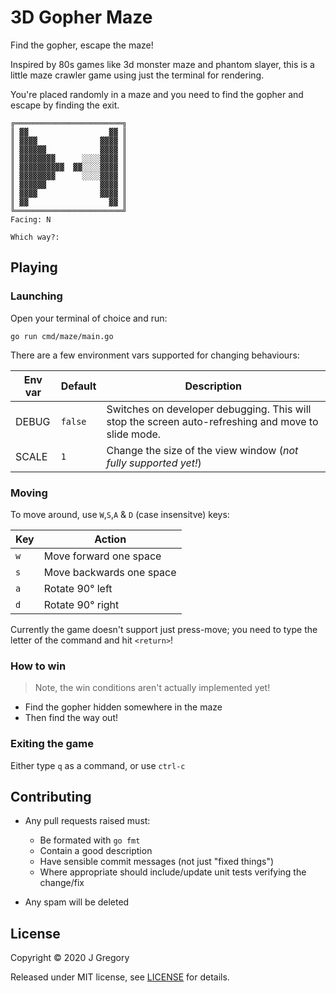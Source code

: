 # 3D Gopher Maze

Find the gopher, escape the maze!

Inspired by 80s games like 3d monster maze and phantom slayer, this is a little
maze crawler game using just the terminal for rendering.

You're placed randomly in a maze and you need to find the gopher and escape by
finding the exit.

```
╔════════════════════════╗
║ ▓▓                  ▓▓ ║
║ ▓▓▓▓              ▓▓▓▓ ║
║ ▓▓▓▓▓▓            ▓▓▓▓ ║
║ ▓▓▓▓▓▓▓▓      ░░░░▓▓▓▓ ║
║ ▓▓▓▓▓▓▓▓▓▓  ▓▓░░░░▓▓▓▓ ║
║ ▓▓▓▓▓▓▓▓      ░░░░▓▓▓▓ ║
║ ▓▓▓▓▓▓            ▓▓▓▓ ║
║ ▓▓▓▓              ▓▓▓▓ ║
║ ▓▓                  ▓▓ ║
╚════════════════════════╝
Facing: N

Which way?: 
```

## Playing

### Launching

Open your terminal of choice and run:

```shell
go run cmd/maze/main.go
```

There are a few environment vars supported for changing behaviours:

| Env var | Default | Description                                                                                        |
| ------- | ------- | -------------------------------------------------------------------------------------------------- |
| DEBUG   | `false` | Switches on developer debugging. This will stop the screen auto-refreshing and move to slide mode. |
| SCALE   | `1`     | Change the size of the view window (_not fully supported yet!_)                                    |

### Moving

To move around, use `W`,`S`,`A` & `D` (case insensitve) keys:

| Key | Action                   |
| --- | ------------------------ |
| `w` | Move forward one space   |
| `s` | Move backwards one space |
| `a` | Rotate 90&deg; left      |
| `d` | Rotate 90&deg; right     |

Currently the game doesn't support just press-move; you need to type the
letter of the command and hit `<return>`!

### How to win

> Note, the win conditions aren't actually implemented yet!

- Find the gopher hidden somewhere in the maze
- Then find the way out!

### Exiting the game

Either type `q` as a command, or use `ctrl-c`


## Contributing

- Any pull requests raised must:
  - Be formated with `go fmt`
  - Contain a good description
  - Have sensible commit messages (not just "fixed things")
  - Where appropriate should include/update unit tests verifying the change/fix

- Any spam will be deleted

## License

Copyright &copy; 2020 J Gregory

Released under MIT license, see [LICENSE](LICENSE) for details.
